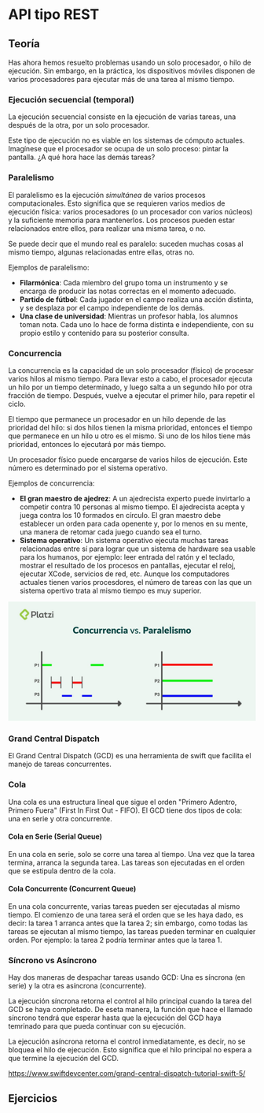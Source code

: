 # API tipo REST

## Teoría

Has ahora hemos resuelto problemas usando un solo procesador, o hilo de ejecución. Sin embargo, en la práctica, los dispositivos móviles disponen de varios procesadores para ejecutar más de una tarea al mismo tiempo.

### Ejecución secuencial (temporal)

La ejecución secuencial consiste en la ejecución de varias tareas, una después de la otra, por un solo procesador.

Este tipo de ejecución no es viable en los sistemas de cómputo actuales. Imagínese que el procesador se ocupa de un solo proceso: pintar la pantalla. ¿A qué hora hace las demás tareas?

### Paralelismo

El paralelismo es la ejecución *simultánea* de varios procesos computacionales. Esto significa que se requieren varios medios de ejecución física: varios procesadores (o un procesador con varios núcleos) y la suficiente memoria para mantenerlos. Los procesos pueden estar relacionados entre ellos, para realizar una misma tarea, o no.

Se puede decir que el mundo real es paralelo: suceden muchas cosas al mismo tiempo, algunas relacionadas entre ellas, otras no.

Ejemplos de paralelismo:

* **Filarmónica**: Cada miembro del grupo toma un instrumento y se encarga de producir las notas correctas en el momento adecuado.
* **Partido de fútbol**: Cada jugador en el campo realiza una acción distinta, y se desplaza por el campo independiente de los demás.
* **Una clase de universidad**: Mientras un profesor habla, los alumnos toman nota. Cada uno lo hace de forma distinta e independiente, con su propio estilo y contenido para su posterior consulta.

### Concurrencia

La concurrencia es la capacidad de un solo procesador (físico) de procesar varios hilos al mismo tiempo. Para llevar esto a cabo, el procesador ejecuta un hilo por un tiempo determinado, y luego salta a un segundo hilo por otra fracción de tiempo. Después, vuelve a ejecutar el primer hilo, para repetir el ciclo.

El tiempo que permanece un procesador en un hilo depende de las prioridad del hilo: si dos hilos tienen la misma prioridad, entonces el tiempo que permanece en un hilo u otro es el mismo. Si uno de los hilos tiene más prioridad, entonces lo ejecutará por más tiempo. 

Un procesador físico puede encargarse de varios hilos de ejecución. Este número es determinado por el sistema operativo.

Ejemplos de concurrencia:

* **El gran maestro de ajedrez**: A un ajedrecista experto puede invirtarlo a competir contra 10 personas al mismo tiempo. El ajedrecista acepta y juega contra los 10 formados en círculo. El gran maestro debe establecer un orden para cada openente y, por lo menos en su mente, una manera de retomar cada juego cuando sea el turno.
* **Sistema operativo**: Un sistema operativo ejecuta muchas tareas relacionadas entre sí para lograr que un sistema de hardware sea usable para los humanos, por ejemplo: leer entrada del ratón y el teclado, mostrar el resultado de los procesos en pantallas, ejecutar el reloj, ejecutar XCode, servicios de red, etc. Aunque los computadores actuales tienen varios procesdores, el número de tareas con las que un sistema opertivo trata al mismo tiempo es muy superior.

![Concurrencia vs Paralelismo](ConcurrenciaVParalelismo.jpg)

### Grand Central Dispatch

El Grand Central Dispatch (GCD) es una herramienta de swift que facilita el manejo de tareas concurrentes.

### Cola

Una cola es una estructura lineal que sigue el orden "Primero Adentro, Primero Fuera" (First In First Out - FIFO). El GCD tiene dos tipos de cola: una en serie y otra concurrente.

#### Cola en Serie (Serial Queue)

En una cola en serie, solo se corre una tarea al tiempo. Una vez que la tarea termina, arranca la segunda tarea. Las tareas son ejecutadas en el orden que se estipula dentro de la cola.

#### Cola Concurrente (Concurrent Queue)

En una cola concurrente, varias tareas pueden ser ejecutadas al mismo tiempo. El comienzo de una tarea será el orden que se les haya dado, es decir: la tarea 1 arranca antes que la tarea 2; sin embargo, como todas las tareas se ejecutan al mismo tiempo, las tareas pueden terminar en cualquier orden. Por ejemplo: la tarea 2 podría terminar antes que la tarea 1.

### Síncrono vs Asíncrono

Hay dos maneras de despachar tareas usando GCD: Una es síncrona (en serie) y la otra es asíncrona (concurrente).

La ejecución síncrona retorna el control al hilo principal cuando la tarea del GCD se haya completado. De eseta manera, la función que hace el llamado síncrono tendrá que esperar hasta que la ejecución del GCD haya temrinado para que pueda continuar con su ejecución.

La ejecución asíncrona retorna el control inmediatamente, es decir, no se bloquea el hilo de ejecución. Esto significa que el hilo principal no espera a que termine la ejecución del GCD.



https://www.swiftdevcenter.com/grand-central-dispatch-tutorial-swift-5/


## Ejercicios
